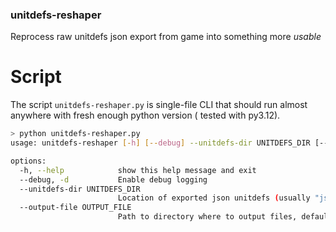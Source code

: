 ### unitdefs-reshaper

Reprocess raw unitdefs json export from game into something more _usable_

# Script

The script `unitdefs-reshaper.py` is single-file CLI that should run almost anywhere with fresh enough python version (
tested with py3.12).

```sh
> python unitdefs-reshaper.py
usage: unitdefs-reshaper [-h] [--debug] --unitdefs-dir UNITDEFS_DIR [--output-file OUTPUT_FILE]

options:
  -h, --help            show this help message and exit
  --debug, -d           Enable debug logging
  --unitdefs-dir UNITDEFS_DIR
                        Location of exported json unitdefs (usually "json_export/")
  --output-file OUTPUT_FILE
                        Path to directory where to output files, defaults to "./unitdefs.json"
```

